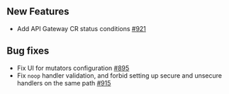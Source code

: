 ## New Features

- Add API Gateway CR status conditions [#921](https://github.com/kyma-project/api-gateway/pull/921)

## Bug fixes

- Fix UI for mutators configuration [#895](https://github.com/kyma-project/api-gateway/pull/895)
- Fix `noop` handler validation, and forbid setting up secure and unsecure handlers on the same path [#915](https://github.com/kyma-project/api-gateway/pull/915)
